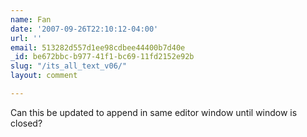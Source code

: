 ```yaml
---
name: Fan
date: '2007-09-26T22:10:12-04:00'
url: ''
email: 513282d557d1ee98cdbee44400b7d40e
_id: be672bbc-b977-41f1-bc69-11fd2152e92b
slug: "/its_all_text_v06/"
layout: comment

---
```


Can this be updated to append in same editor window until window is closed?
